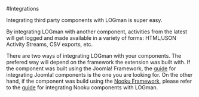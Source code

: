 #Integrations

Integrating third party components with LOGman is super easy.

By integrating LOGman with another component, activities from the latest will get logged and made available in a variety of forms: HTML/JSON Activity Streams, CSV exports, etc.

There are two ways of integrating LOGman with your components. The prefered way will depend on the framework the extension was built with. If the component was built using the Joomla! Framework, the [guide](joomla.md) for integrating Joomla! components is the one you are looking for. On the other hand, if the component was build using the [Nooku Framework](http://www.nooku.org/), please refer to the [guide](nooku.md) for integrating Nooku components with LOGman.
